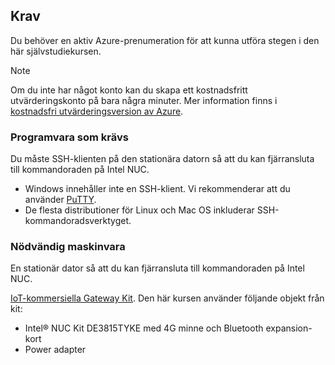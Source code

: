 ## <a name="prerequisites"></a>Krav

Du behöver en aktiv Azure-prenumeration för att kunna utföra stegen i den här självstudiekursen.

> [!NOTE]
> Om du inte har något konto kan du skapa ett kostnadsfritt utvärderingskonto på bara några minuter. Mer information finns i [kostnadsfri utvärderingsversion av Azure][lnk-free-trial].

### <a name="required-software"></a>Programvara som krävs

Du måste SSH-klienten på den stationära datorn så att du kan fjärransluta till kommandoraden på Intel NUC.

- Windows innehåller inte en SSH-klient. Vi rekommenderar att du använder [PuTTY](http://www.putty.org/).
- De flesta distributioner för Linux och Mac OS inkluderar SSH-kommandoradsverktyget.

### <a name="required-hardware"></a>Nödvändig maskinvara

En stationär dator så att du kan fjärransluta till kommandoraden på Intel NUC.

[IoT-kommersiella Gateway Kit][lnk-starter-kits]. Den här kursen använder följande objekt från kit:

- Intel® NUC Kit DE3815TYKE med 4G minne och Bluetooth expansion-kort
- Power adapter

[lnk-starter-kits]: https://azure.microsoft.com/develop/iot/starter-kits/
[lnk-free-trial]: http://azure.microsoft.com/pricing/free-trial/